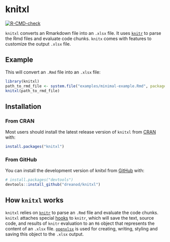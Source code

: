 
# knitxl

<!-- badges: start -->
[![R-CMD-check](https://github.com/dreanod/knitxl/actions/workflows/R-CMD-check.yaml/badge.svg)](https://github.com/dreanod/knitxl/actions/workflows/R-CMD-check.yaml)
<!-- badges: end -->

`knitxl` converts an Rmarkdown file into an `.xlsx` file. It uses 
[`knitr`](https://yihui.org/knitr/) to parse the Rmd files and evaluate code 
chunks. `knitx` comes with features to customize the output `.xlsx` file.

## Example

This will convert an `.Rmd` file into an `.xlsx` file:

```r
library(knitxl)
path_to_rmd_file <- system.file("examples/minimal-example.Rmd", package = "knitxl")
knitxl(path_to_rmd_file)
```

## Installation

### From CRAN

Most users should install the latest release version of `knitxl` from 
[CRAN](https://cran.r-project.org) with:

```r
install.packages("knitxl")
```

### From GitHub

You can install the development version of knitxl from 
[GitHub](https://github.com/) with:

``` r
# install.packages("devtools")
devtools::install_github("dreanod/knitxl")
```

## How `knitxl` works

`knitxl` relies on [`knitr`](https://yihui.org/knitr/) to parse an `.Rmd` file 
and evaluate the code chunks. `knitxl` attaches special 
[hooks](https://yihui.org/knitr/hooks/)  to `knitr`, which will save the 
text, source code, and results of `knitr` evaluation to an `R6` object that 
represents the content of an `.xlsx` file. 
[`openxlsx`](https://ycphs.github.io/openxlsx/index.html) is used for creating, 
writing, styling and saving this object to the `.xlsx` output. 

